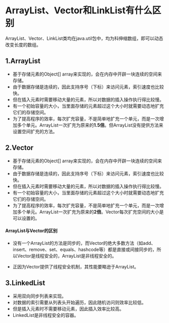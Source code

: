 # ArrayList、Vector和LinkList有什么区别

ArrayList、Vector、LinkList类均在java.util包中，均为科伸缩数组，即可以动态改变长度的数组。

## 1.ArrayList
* 基于存储元素的Object[] array来实现的，会在内存中开辟一块连续的空间来存储。
* 由于数据存储是连续的，因此支持序号（下标）来访问元素，索引速度也比较快。
* 但在插入元素时需要移动大量的元素，所以对数据的插入操作执行得比较慢。
* 有一个初始容量的大小，当里面存储的元素超过这个大小时就需要动态地扩充它们的存储空间。
* 为了提高程序的效率，每次扩充容量，不是简单地扩充一个单元，而是一次增加多个单元。ArrayList一次扩充为原来的**1.5倍**。但ArrayList没有提供方法来设置空间扩充的方法。

## 2.Vector
* 基于存储元素的Object[] array来实现的，会在内存中开辟一块连续的空间来存储。
* 由于数据存储是连续的，因此支持序号（下标）来访问元素，索引速度也比较快。
* 但在插入元素时需要移动大量的元素，所以对数据的插入操作执行得比较慢。
* 有一个初始容量的大小，当里面存储的元素超过这个大小时就需要动态地扩充它们的存储空间。
* 为了提高程序的效率，每次扩充容量，不是简单地扩充一个单元，而是一次增加多个单元。ArrayList一次扩充为原来的**2倍**。Vector每次扩充空间的大小是可以设置的。

#### ArrayList与Vector的区别
* 没有一个ArrayList的方法是同步的，而Vector的绝大多数方法（如add、insert、remove、set、equals、hashcode等）都是直接或间接同步的，所以Vector是线程安全的，ArrayList是非线程安全的。

* 正因为Vector提供了线程安全机制，其性能要略逊于ArrayList。

## 3.LinkedList
* 采用双向同步列表来实现。
* 对数据的索引需要从列表头开始遍历，因此随机访问则效率比较低。
* 但是插入元素时不需要移动元素，因此插入效率比较高。
* LinkedList是非线程安全的容器。
